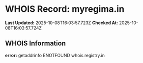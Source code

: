 # WHOIS Record: myregima.in

**Last Updated:** 2025-10-08T16:03:57.723Z
**Checked At:** 2025-10-08T16:03:57.724Z

## WHOIS Information

**error:** getaddrinfo ENOTFOUND whois.registry.in

